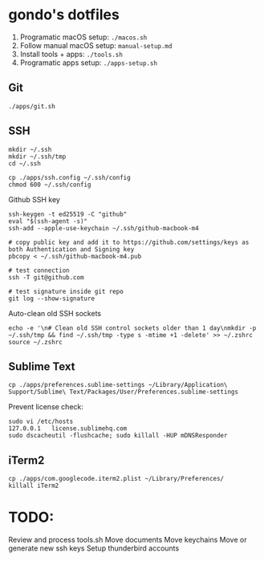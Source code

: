# gondo's dotfiles

1. Programatic macOS setup: `./macos.sh`
2. Follow manual macOS setup: `manual-setup.md`
3. Install tools + apps: `./tools.sh`
4. Programatic apps setup: `./apps-setup.sh`


## Git
`./apps/git.sh`


## SSH
```
mkdir ~/.ssh
mkdir ~/.ssh/tmp
cd ~/.ssh

cp ./apps/ssh.config ~/.ssh/config
chmod 600 ~/.ssh/config
```

Github SSH key
```
ssh-keygen -t ed25519 -C "github"
eval "$(ssh-agent -s)"
ssh-add --apple-use-keychain ~/.ssh/github-macbook-m4

# copy public key and add it to https://github.com/settings/keys as both Authentication and Signing key
pbcopy < ~/.ssh/github-macbook-m4.pub

# test connection
ssh -T git@github.com

# test signature inside git repo
git log --show-signature
```

Auto-clean old SSH sockets
```
echo -e '\n# Clean old SSH control sockets older than 1 day\nmkdir -p ~/.ssh/tmp && find ~/.ssh/tmp -type s -mtime +1 -delete' >> ~/.zshrc
source ~/.zshrc
```


## Sublime Text
```
cp ./apps/preferences.sublime-settings ~/Library/Application\ Support/Sublime\ Text/Packages/User/Preferences.sublime-settings
```

Prevent license check:
```
sudo vi /etc/hosts
127.0.0.1   license.sublimehq.com
sudo dscacheutil -flushcache; sudo killall -HUP mDNSResponder
```


## iTerm2
```
cp ./apps/com.googlecode.iterm2.plist ~/Library/Preferences/
killall iTerm2
```


# TODO:

Review and process tools.sh
Move documents
Move keychains
Move or generate new ssh keys
Setup thunderbird accounts

